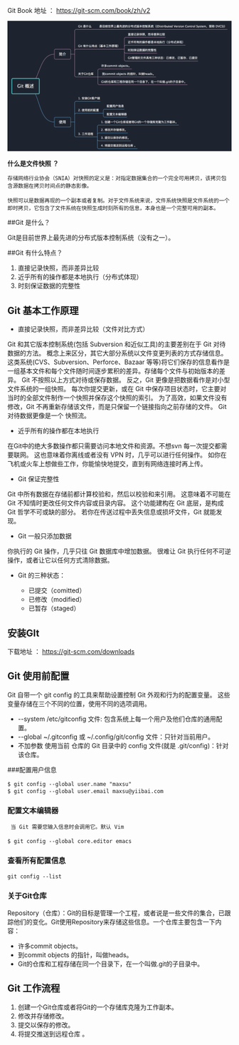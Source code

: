 Git Book 地址 ： https://git-scm.com/book/zh/v2


![Git 简介](./images/Git简介.png)



**什么是文件快照 ？**

	存储网络行业协会（SNIA）对快照的定义是：对指定数据集合的一个完全可用拷贝，该拷贝包含源数据在拷贝时间点的静态影像。

	快照可以是数据再现的一个副本或者复制。对于文件系统来说，文件系统快照是文件系统的一个即时拷贝，它包含了文件系统在快照生成时刻所有的信息，本身也是一个完整可用的副本。


##Git 是什么？

Git是目前世界上最先进的分布式版本控制系统（没有之一）。

##Git 有什么特点？

1.  直接记录快照，而非差异比较
2.  近乎所有的操作都是本地执行（分布式体现）
3.  时刻保证数据的完整性

## Git 基本工作原理


*   直接记录快照，而非差异比较（文件对比方式）

Git 和其它版本控制系统(包括 Subversion 和近似工具)的主要差别在于 Git 对待数据的方法。 概念上来区分，其它大部分系统以文件变更列表的方式存储信息。 这类系统(CVS、Subversion、Perforce、Bazaar 等等)将它们保存的信息看作是一组基本文件和每个文件随时间逐步累积的差异。存储每个文件与初始版本的差异。 Git 不按照以上方式对待或保存数据。 反之，Git 更像是把数据看作是对小型文件系统的一组快照。 每次你提交更新，或在 Git 中保存项目状态时，它主要对当时的全部文件制作一个快照并保存这个快照的索引。 为了高效，如果文件没有修改，Git 不再重新存储该文件，而是只保留一个链接指向之前存储的文件。 Git 对待数据更像是一个 快照流。

*   近乎所有的操作都在本地执行

在Git中的绝大多数操作都只需要访问本地文件和资源。不想svn 每一次提交都需要联网。 这也意味着你离线或者没有 VPN 时，几乎可以进行任何操作。 如你在飞机或火车上想做些工作，你能愉快地提交，直到有网络连接时再上传。

*   Git 保证完整性

Git 中所有数据在存储前都计算校验和，然后以校验和来引用。 这意味着不可能在 Git 不知情时更改任何文件内容或目录内容。 这个功能建构在 Git 底层，是构成 Git 哲学不可或缺的部分。 若你在传送过程中丢失信息或损坏文件，Git 就能发现。

*   Git 一般只添加数据

你执行的 Git 操作，几乎只往 Git 数据库中增加数据。 很难让 Git 执行任何不可逆操作，或者让它以任何方式清除数据。

*   Git 的三种状态：

    *   已提交（comitted）
    *   已修改（modified）
    *   已暂存（staged）

## 安装GIt

下载地址 ： https://git-scm.com/downloads


## Git 使用前配置

Git 自带一个 git config 的工具来帮助设置控制 Git 外观和行为的配置变量。 这些变量存储在三个不同的位置，使用不同的选项调用。

* --system  /etc/gitconfig 文件: 包含系统上每一个用户及他们仓库的通用配置。
* --global  ~/.gitconfig 或 ~/.config/git/config 文件：只针对当前用户。
* 不加参数   使用当前 仓库的 Git 目录中的 config 文件(就是 .git/config)：针对该仓库。


###配置用户信息

	$ git config --global user.name "maxsu"
	$ git config --global user.email maxsu@yiibai.com

### 配置文本编辑器 
     当 Git 需要您输入信息时会调用它。默认 Vim

	$ git config --global core.editor emacs

### 查看所有配置信息


	git config --list

### 关于Git仓库

Repository（仓库）：Git的目标是管理一个工程，或者说是一些文件的集合，已跟踪他们的变化。Git使用Repository来存储这些信息。一个仓库主要包含一下内容：

* 许多commit objects。
* 到commit objects 的指针，叫做heads。
* Git的仓库和工程存储在同一个目录下，在一个叫做.git的子目录中。


## Git 工作流程


1. 创建一个Git仓库或者将Git的一个存储库克隆为工作副本。
2. 修改并存储修改。
3. 提交以保存的修改。
4. 将提交推送到远程仓库 。


